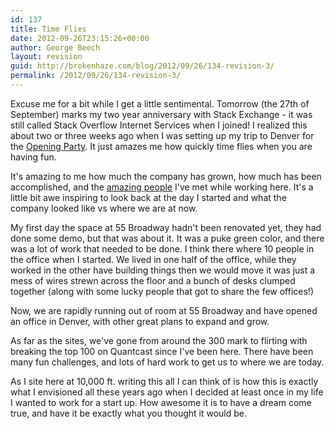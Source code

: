 ```yaml
---
id: 137
title: Time Flies
date: 2012-09-26T23:15:26+00:00
author: George Beech
layout: revision
guid: http://brokenhaze.com/blog/2012/09/26/134-revision-3/
permalink: /2012/09/26/134-revision-3/
---
```

<p>Excuse me for a bit while I get a little sentimental. Tomorrow (the 27th of September) marks my two year anniversary with Stack Exchange - it was still called Stack Overflow Internet Services when I joined! I realized this about two or three weeks ago when I was setting up my trip to Denver for the <a href="http://blog.stackoverflow.com/2012/09/join-us-for-our-opening-reception-of-stack-exchange-denver/">Opening Party</a>. It just amazes me how quickly time flies when you are having fun.</p>

<p>It's amazing to me how much the company has grown, how much has been accomplished, and the <a href="http://stackexchange.com/about/team">amazing people</a> I've met while working here. It's a little bit awe inspiring to look back at the day I started and what the company looked like vs where we are at now.</p>

<p>My first day the space at 55 Broadway hadn't been renovated yet, they had done some demo, but that was about it. It was a puke green color, and there was a lot of work that needed to be done. I think there where 10 people in the office when I started. We lived in one half of the office, while they worked in the other have building things then we would move it was just a mess of wires strewn across the floor and a bunch of desks clumped together (along with some lucky people that got to share the few offices!)</p>

<p>Now, we are rapidly running out of room at 55 Broadway and have opened an office in Denver, with other great plans to expand and grow.</p>

<p>As far as the sites, we've gone from around the 300 mark to flirting with breaking the top 100 on Quantcast since I've been here. There have been many fun challenges, and lots of hard work to get us to where we are today.</p>

<p>As I site here at 10,000 ft. writing this all I can think of is how this is exactly what I envisioned all these years ago when I decided at least once in my life I wanted to work for a start up. How awesome it is to have a dream come true, and have it be exactly what you thought it would be.</p>
